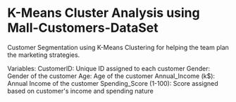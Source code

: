 # K-Means Cluster Analysis using Mall-Customers-DataSet

Customer Segmentation using K-Means Clustering for helping the team plan the marketing strategies.

Variables:
CustomerID: Unique ID assigned to each customer
Gender: Gender of the customer
Age: Age of the customer
Annual_Income (k$): Annual Income of the customer
Spending_Score (1-100): Score assigned based on customer's income and spending nature
